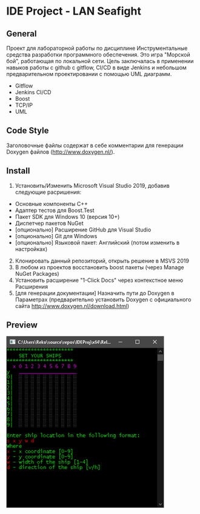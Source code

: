 ﻿IDE Project - LAN Seafight
==========================

## General
Проект для лабораторной работы по дисциплине Инструментальные средства разработки программного обеспечения.
Это игра "Морской бой", работающая по локальной сети.
Цель заключалась в применении навыков работы с github с gitflow, CI/CD в виде Jenkins и небольшом предварительном проектировании с помощью UML диаграмм.
* Gitflow
* Jenkins CI/CD
* Boost
* TCP/IP
* UML

## Code Style
Заголовочные файлы содержат в себе комментарии для генерации Doxygen файлов (http://www.doxygen.nl/).

## Install
1) Установить/Изменить Microsoft Visual Studio 2019, добавив следующие расришения: 
- Основные компоненты C++
- Адаптер тестов для Boost.Test
- Пакет SDK для Windows 10 (версия 10+)
- Диспетчер пакетов NuGet
- [опционально] Расширение GitHub для Visual Studio
- [опционально] Git для Windows
- [опционально] Языковой пакет: Английский (потом изменить в настройках)
2) Клонировать данный репозиторий, открыть решение в MSVS 2019
3) В любом из проектов восстановить boost пакеты (через Manage NuGet Packages)
4) Установить расширение "1-Click Docs" через контекстное меню Расширения
5) [для генерации документации] Назначить пути до Doxygen в Параметрах (предварительно установить Doxygen с официального сайта http://www.doxygen.nl/download.html)

## Preview
![Seafight](https://github.com/rekongstor/IDEProj/blob/master/preview.png)
